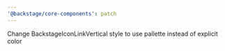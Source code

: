 ```yaml
---
'@backstage/core-components': patch
---
```


Change BackstageIconLinkVertical style to use pallette instead of explicit color
